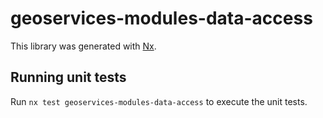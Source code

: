 # geoservices-modules-data-access

This library was generated with [Nx](https://nx.dev).

## Running unit tests

Run `nx test geoservices-modules-data-access` to execute the unit tests.
